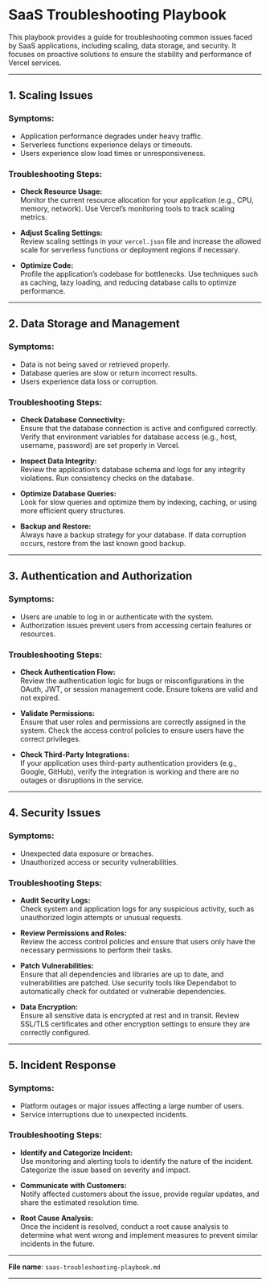 # SaaS Troubleshooting Playbook

This playbook provides a guide for troubleshooting common issues faced by SaaS applications, including scaling, data storage, and security. It focuses on proactive solutions to ensure the stability and performance of Vercel services.

---

## 1. Scaling Issues

### Symptoms:
- Application performance degrades under heavy traffic.
- Serverless functions experience delays or timeouts.
- Users experience slow load times or unresponsiveness.

### Troubleshooting Steps:
- **Check Resource Usage:**  
  Monitor the current resource allocation for your application (e.g., CPU, memory, network). Use Vercel’s monitoring tools to track scaling metrics.

- **Adjust Scaling Settings:**  
  Review scaling settings in your `vercel.json` file and increase the allowed scale for serverless functions or deployment regions if necessary.

- **Optimize Code:**  
  Profile the application’s codebase for bottlenecks. Use techniques such as caching, lazy loading, and reducing database calls to optimize performance.

---

## 2. Data Storage and Management

### Symptoms:
- Data is not being saved or retrieved properly.
- Database queries are slow or return incorrect results.
- Users experience data loss or corruption.

### Troubleshooting Steps:
- **Check Database Connectivity:**  
  Ensure that the database connection is active and configured correctly. Verify that environment variables for database access (e.g., host, username, password) are set properly in Vercel.

- **Inspect Data Integrity:**  
  Review the application’s database schema and logs for any integrity violations. Run consistency checks on the database.

- **Optimize Database Queries:**  
  Look for slow queries and optimize them by indexing, caching, or using more efficient query structures. 

- **Backup and Restore:**  
  Always have a backup strategy for your database. If data corruption occurs, restore from the last known good backup.

---

## 3. Authentication and Authorization

### Symptoms:
- Users are unable to log in or authenticate with the system.
- Authorization issues prevent users from accessing certain features or resources.

### Troubleshooting Steps:
- **Check Authentication Flow:**  
  Review the authentication logic for bugs or misconfigurations in the OAuth, JWT, or session management code. Ensure tokens are valid and not expired.

- **Validate Permissions:**  
  Ensure that user roles and permissions are correctly assigned in the system. Check the access control policies to ensure users have the correct privileges.

- **Check Third-Party Integrations:**  
  If your application uses third-party authentication providers (e.g., Google, GitHub), verify the integration is working and there are no outages or disruptions in the service.

---

## 4. Security Issues

### Symptoms:
- Unexpected data exposure or breaches.
- Unauthorized access or security vulnerabilities.

### Troubleshooting Steps:
- **Audit Security Logs:**  
  Check system and application logs for any suspicious activity, such as unauthorized login attempts or unusual requests.

- **Review Permissions and Roles:**  
  Review the access control policies and ensure that users only have the necessary permissions to perform their tasks.

- **Patch Vulnerabilities:**  
  Ensure that all dependencies and libraries are up to date, and vulnerabilities are patched. Use security tools like Dependabot to automatically check for outdated or vulnerable dependencies.

- **Data Encryption:**  
  Ensure all sensitive data is encrypted at rest and in transit. Review SSL/TLS certificates and other encryption settings to ensure they are correctly configured.

---

## 5. Incident Response

### Symptoms:
- Platform outages or major issues affecting a large number of users.
- Service interruptions due to unexpected incidents.

### Troubleshooting Steps:
- **Identify and Categorize Incident:**  
  Use monitoring and alerting tools to identify the nature of the incident. Categorize the issue based on severity and impact.

- **Communicate with Customers:**  
  Notify affected customers about the issue, provide regular updates, and share the estimated resolution time.

- **Root Cause Analysis:**  
  Once the incident is resolved, conduct a root cause analysis to determine what went wrong and implement measures to prevent similar incidents in the future.

---

**File name**: `saas-troubleshooting-playbook.md`

---
